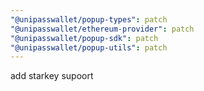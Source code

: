 ```yaml
---
"@unipasswallet/popup-types": patch
"@unipasswallet/ethereum-provider": patch
"@unipasswallet/popup-sdk": patch
"@unipasswallet/popup-utils": patch
---
```


add starkey supoort
